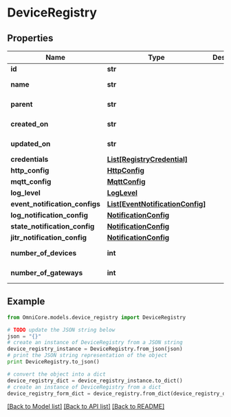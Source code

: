 # DeviceRegistry


## Properties
Name | Type | Description | Notes
------------ | ------------- | ------------- | -------------
**id** | **str** |  | 
**name** | **str** |  | [optional] [readonly] 
**parent** | **str** |  | [optional] [readonly] 
**created_on** | **str** |  | [optional] [readonly] 
**updated_on** | **str** |  | [optional] [readonly] 
**credentials** | [**List[RegistryCredential]**](RegistryCredential.md) |  | [optional] 
**http_config** | [**HttpConfig**](HttpConfig.md) |  | [optional] 
**mqtt_config** | [**MqttConfig**](MqttConfig.md) |  | [optional] 
**log_level** | [**LogLevel**](LogLevel.md) |  | [optional] 
**event_notification_configs** | [**List[EventNotificationConfig]**](EventNotificationConfig.md) |  | [optional] 
**log_notification_config** | [**NotificationConfig**](NotificationConfig.md) |  | [optional] 
**state_notification_config** | [**NotificationConfig**](NotificationConfig.md) |  | [optional] 
**jitr_notification_config** | [**NotificationConfig**](NotificationConfig.md) |  | [optional] 
**number_of_devices** | **int** |  | [optional] [readonly] 
**number_of_gateways** | **int** |  | [optional] [readonly] 

## Example

```python
from OmniCore.models.device_registry import DeviceRegistry

# TODO update the JSON string below
json = "{}"
# create an instance of DeviceRegistry from a JSON string
device_registry_instance = DeviceRegistry.from_json(json)
# print the JSON string representation of the object
print DeviceRegistry.to_json()

# convert the object into a dict
device_registry_dict = device_registry_instance.to_dict()
# create an instance of DeviceRegistry from a dict
device_registry_form_dict = device_registry.from_dict(device_registry_dict)
```
[[Back to Model list]](../README.md#documentation-for-models) [[Back to API list]](../README.md#documentation-for-api-endpoints) [[Back to README]](../README.md)


